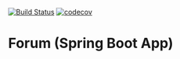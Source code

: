 [![Build Status](https://travis-ci.org/hedg-r52/job4_forum.svg?branch=master)](https://travis-ci.org/hedg-r52/job4_forum) [![codecov](https://codecov.io/gh/hedg-r52/job4j_forum/branch/master/graph/badge.svg)](https://codecov.io/gh/hedg-r52/job4j_forum)


# Forum (Spring Boot App)

